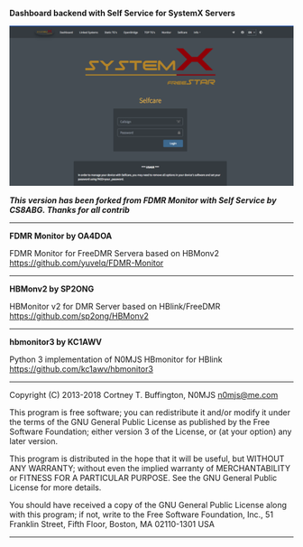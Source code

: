 **Dashboard backend with Self Service for SystemX Servers**

![Dashboard](./screenshot.png)

***This version has been forked from FDMR Monitor with Self Service by CS8ABG. Thanks for all contrib***

---

**FDMR Monitor by OA4DOA**

FDMR Monitor for FreeDMR Servera based on HBMonv2 https://github.com/yuvelq/FDMR-Monitor 

---

**HBMonv2 by SP2ONG**

HBMonitor v2 for DMR Server based on HBlink/FreeDMR https://github.com/sp2ong/HBMonv2 

---

**hbmonitor3 by KC1AWV**

Python 3 implementation of N0MJS HBmonitor for HBlink https://github.com/kc1awv/hbmonitor3 

---

Copyright (C) 2013-2018  Cortney T. Buffington, N0MJS <n0mjs@me.com>

This program is free software; you can redistribute it and/or modify it under the terms of the GNU General Public License as published by the Free Software Foundation; either version 3 of 
the License, or (at your option) any later version.

This program is distributed in the hope that it will be useful, but WITHOUT ANY WARRANTY; without even the implied warranty of MERCHANTABILITY or FITNESS FOR A PARTICULAR PURPOSE. See the 
GNU General Public License for more details.

You should have received a copy of the GNU General Public License along with this program; if not, write to the Free Software Foundation, Inc., 51 Franklin Street, Fifth Floor, Boston, MA 
02110-1301  USA

---
